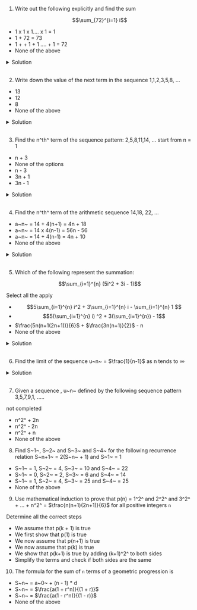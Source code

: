 1. Write out the following explicitly and find the sum

$$\sum_{72}^{i=1} i$$

- 1 x 1 x 1.... x 1 = 1
- 1 + 72 = 73
- 1 + + 1 + 1 .... + 1 = 72
- None of the above

<details>
  <summary>Solution</summary>

The above summation represents the sum of all integers from 1 to 72.
Using the formula for the sum of the first n natural numbers

S~n~ = $\frac{n(n + 1)}{2}$, whre n = 72

Step 1:

Substitute n = 72 in to the formula

S~72~ = $\frac{72(72+ 1)}{2}$

Step 2:

Calculate: S~72~ = 2628

</details>

<br>

2. Write down the value of the next term in the sequence 1,1,2,3,5,8, ...

- 13
- 12
- 8
- None of the above

<details>
  <summary>Solution</summary>

The sequence 1,1,2,3,5,8, is the `Fibonacci sequence`, where each term is the sum of the two preceding terms

The next term after 8 is: 5 + 8 = 13

</details>

<br>

3. Find the n^th^ term of the sequence pattern: 2,5,8,11,14, ... start from n = 1

- n + 3
- None of the options
- n - 3
- 3n + 1
- 3n - 1

<details>
  <summary>Solution</summary>

The sequence 2,5,8,11,14 is an arithmetic sequence wheer each term increases by a constant difference d = 3

The formula for the n-th term of an arithmetic sequence is

a~n~ = a + (n - 1)d, where
`a` is the first term (a = 2)
`d` is the common difference (d = 3)

Step 1: Substitud a = 2 and d = 3

a~n~ = 2 + (n - 1)(3)

Step 2: Simplify

a~n~ = 2 + 3~n~ 3
a~n~ = 3~n~ 1

Step 3: Final answer

3~n~ - 1

</details>

<br>

4. Find the n^th^ term of the arithmetic sequence 14,18, 22, ...

- a~n~ = 14 + 4(n+1) = 4n + 18
- a~n~ = 14 x 4(n-1) = 56n - 56
- a~n~ = 14 + 4(n-1) = 4n + 10
- None of the above

<details>
  <summary>Solution</summary>

a~n~ = a + (n - )d, where `a` = 14 (first term), `d` = 4 (common difference)

Step 1: Substitute a = 14 and d = 4

a~n~ = 14 + (n - 1)(4)

Step 2: Simplify

a~n~ = 14 + 4n - 4
a~n~ = 4n + 10

</details>

<br>

5. Which of the following represent the summation:

$$\sum_{i=1}^{n} (5i^2 + 3i - 1)$$

Select all the apply

- $$5\sum_{i=1}^{n} i^2 + 3\sum_{i=1}^{n} i - \sum_{i=1}^{n} 1 $$
- $$5(\sum_{i=1}^{n} i) ^2  + 3(\sum_{i=1}^{n}) - 1$$
- $\frac{5n(n+1(2n+1))}{6}$ + $\frac{3n(n+1)}{2}$ - n
- None of the above

<details>
  <summary>Solution</summary>

Step 1: Split the summation

$$\sum_{i=1}^{n} (5i^2 + 3i - 1) = 5 \sum_{i=1}^{n} i^2 + 3 \sum_{i=1}^{n} i - \sum_{i=1}^{n} 1$$

This matches Option 1 and 3

</details>

<br>

6. Find the limit of the sequence u~n~ = $\frac{1}{n-1}$ as n tends to ∞

<details>
  <summary>Solution</summary>

Step 1: Write the sequence explicitly

u~n~ = $\frac{1}{n}$ - $\frac{1}{n - 1}$

Step 2: Combine terms using a common denominator

The least common denominator of `n` and `n - 1` is `n(n-1)`. Rewritte the terms

u~n~ = $\frac{(n -1) - n}{n(n - 1)}$

Simplify the numerator

u~n~ = $\frac{1}{n(n - 1)}$

Step 3: Evaluate the limit as n -> ∞

As n -> ∞, the denominator n(n-1) -> ∞ so

u~n~ = 0

</details>

<br>

7. Given a sequence , u~n~ defined by the following sequence pattern 3,5,7,9,1, .....

not completed

- n^2^ + 2n
- n^2^ - 2n
- n^2^ + n
- None of the above

8. Find S~1~, S~2~ and S~3~ and S~4~ for the following recurrence relation
   S~n+1~ = 2(S~n~ + 1) and S~1~ = 1

- S~1~ = 1, S~2~ = 4, S~3~ = 10 and S~4~ = 22
- S~1~ = 0, S~2~ = 2, S~3~ = 6 and S~4~ = 14
- S~1~ = 1, S~2~ = 4, S~3~ = 25 and S~4~ = 25
- None of the above

9. Use mathematical induction to prove that
   p(n) = 1^2^ and 2^2^ and 3^2^ + ... + n^2^ = $\frac{n(n+1)(2n+1)}{6}$ for all positive integers `n`

Determine all the correct steps

- We assume that p(k + 1) is true
- We first show that p(1) is true
- We now assume that p(n+1) is true
- We now assume that p(k) is true
- We show that p(k+1) is true by adding (k+1)^2^ to both sides
- Simplify the terms and check if both sides are the same

10. The formula for the sum of `n` terms of a geometric progression is

- S~n~ = a~0~ + (n - 1) \* d
- S~n~ = $\frac{a(1 + r^n)}{(1 + r)}$
- S~n~ = $\frac{a(1 - r^n)}{(1 - r)}$
- None of the above
